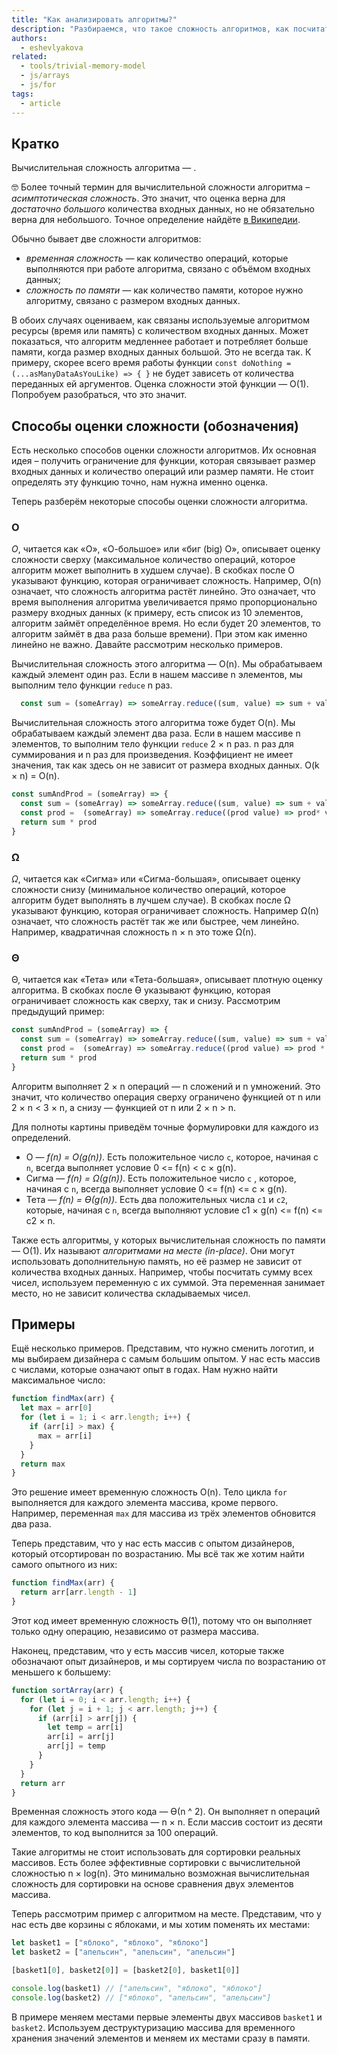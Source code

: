 ```yaml
---
title: "Как анализировать алгоритмы?"
description: "Разбираемся, что такое сложность алгоритмов, как посчитать сложность по времени и по памяти."
authors:
  - eshevlyakova
related:
  - tools/trivial-memory-model
  - js/arrays
  - js/for
tags:
  - article
---
```


## Кратко

Вычислительная сложность алгоритма — .

<aside>

🤓 Более точный термин для вычислительной сложности алгоритма – _асимптотическая сложность_. Это значит, что оценка верна для _достаточно большого_ количества входных данных, но не обязательно верна для небольшого. Точное определение найдёте [в Википедии](https://ru.wikipedia.org/wiki/%D0%92%D1%8B%D1%87%D0%B8%D1%81%D0%BB%D0%B8%D1%82%D0%B5%D0%BB%D1%8C%D0%BD%D0%B0%D1%8F_%D1%81%D0%BB%D0%BE%D0%B6%D0%BD%D0%BE%D1%81%D1%82%D1%8C).

</aside>

Обычно бывает две сложности алгоритмов:

- _временная сложность_ — как количество операций, которые выполняются при работе алгоритма, связано с объёмом входных данных;
- _сложность по памяти_ — как количество памяти, которое нужно алгоритму, связано с размером входных данных.

В обоих случаях оцениваем, как связаны используемые алгоритмом ресурсы (время или память) с количеством входных данных. Может показаться, что алгоритм медленнее работает и потребляет больше памяти, когда размер входных данных большой. Это не всегда так. К примеру, скорее всего время работы функции `const doNothing = (...asManyDataAsYouLike) => { }` не будет зависеть от количества переданных ей аргументов. Оценка сложности этой функции — O(1). Попробуем разобраться, что это значит.

## Способы оценки сложности (обозначения)

Есть несколько способов оценки сложности алгоритмов. Их основная идея – получить ограничение для функции, которая связывает размер входных данных и количество операций или размер памяти. Не стоит определять эту функцию точно, нам нужна именно оценка.

Теперь разберём некоторые способы оценки сложности алгоритма.

### O

_O_, читается как «О», «О-большое» или «биг (big) О», описывает оценку сложности сверху (максимальное количество операций, которое алгоритм может выполнить в худшем случае). В скобках после О указывают функцию, которая ограничивает сложность. Например, O(n) означает, что сложность алгоритма растёт линейно. Это означает, что время выполнения алгоритма увеличивается прямо пропорционально размеру входных данных (к примеру, есть список из 10 элементов, алгоритм займёт определённое время. Но если будет 20 элементов, то алгоритм займёт в два раза больше времени). При этом как именно линейно не важно. Давайте рассмотрим несколько примеров.

Вычислительная сложность этого алгоритма — O(n). Мы обрабатываем каждый элемент один раз. Если в нашем массиве n элементов, мы выполним тело функции `reduce` n раз.

```js
  const sum = (someArray) => someArray.reduce((sum, value) => sum + value, 0)
```

Вычислительная сложность этого алгоритма тоже будет O(n). Мы обрабатываем каждый элемент два раза. Если в нашем массиве n элементов, то выполним тело функции `reduce` 2 × n раз. n раз для суммирования и n раз для произведения. Коэффициент не имеет значения, так как здесь он не зависит от размера входных данных. O(k × n) = O(n).

```js
const sumAndProd = (someArray) => {
  const sum = (someArray) => someArray.reduce((sum, value) => sum + value, 0)
  const prod =  (someArray) => someArray.reduce((prod value) => prod* value, 1)
  return sum * prod
}
```

### Ω

_Ω_, читается как «Сигма» или «Сигма-большая», описывает оценку сложности снизу (минимальное количество операций, которое алгоритм будет выполнять в лучшем случае). В скобках после Ω указывают функцию, которая ограничивает сложность. Например Ω(n) означает, что сложность растёт так же или быстрее, чем линейно. Например, квадратичная сложность n × n это тоже Ω(n).

### Θ

Θ, читается как «Тета» или «Тета-большая», описывает плотную оценку алгоритма. В скобках после ϴ указывают функцию, которая ограничивает сложность как сверху, так и снизу. Рассмотрим предыдущий пример:

```js
const sumAndProd = (someArray) => {
  const sum = (someArray) => someArray.reduce((sum, value) => sum + value, 0)
  const prod =  (someArray) => someArray.reduce((prod value) => prod * value, 1)
  return sum * prod
}
```

Алгоритм выполняет 2 × n операций — n сложений и n умножений. Это значит, что количество операция сверху ограничено функцией от n или 2 × n < 3 × n, а снизу — функцией от n или 2 × n > n.

Для полноты картины приведём точные формулировки для каждого из определений.

- O — _f(n) = O(g(n))_. Есть положительное число `c`, которое, начиная с `n`, всегда выполняет условие 0 <= f(n) < c × g(n).
- Сигма — _f(n) = Ω(g(n))_. Есть положительное число `c` , которое, начиная с `n`, всегда выполняет условие 0 <= f(n) <= c × g(n).
- Тета — _f(n) = ϴ(g(n))_. Есть два положительных числа `c1` и `c2`, которые, начиная с `n`, всегда выполняют условие c1 × g(n) <= f(n) <= c2 × n.

Также есть алгоритмы, у которых вычислительная сложность по памяти — O(1). Их называют _алгоритмами на месте (in-place)_. Они могут использовать дополнительную память, но её размер не зависит от количества входных данных. Например, чтобы посчитать сумму всех чисел, используем переменную с их суммой. Эта переменная занимает место, но не зависит количества складываемых чисел.

## Примеры

Ещё несколько примеров. Представим, что нужно сменить логотип, и мы выбираем дизайнера с самым большим опытом. У нас есть массив с числами, которые означают опыт в годах. Нам нужно найти максимальное число:

```js
function findMax(arr) {
  let max = arr[0]
  for (let i = 1; i < arr.length; i++) {
    if (arr[i] > max) {
      max = arr[i]
    }
  }
  return max
}
```

Это решение имеет временную сложность O(n). Тело цикла `for` выполняется для каждого элемента массива, кроме первого. Например, переменная `max` для массива из трёх элементов обновится два раза.

Теперь представим, что у нас есть массив с опытом дизайнеров, который отсортирован по возрастанию. Мы всё так же хотим найти самого опытного из них:

```js
function findMax(arr) {
  return arr[arr.length - 1]
}
```

Этот код имеет временную сложность ϴ(1), потому что он выполняет только одну операцию, независимо от размера массива.

Наконец, представим, что у есть массив чисел, которые также обозначают опыт дизайнеров, и мы сортируем числа по возрастанию от меньшего к большему:

```js
function sortArray(arr) {
  for (let i = 0; i < arr.length; i++) {
    for (let j = i + 1; j < arr.length; j++) {
      if (arr[i] > arr[j]) {
        let temp = arr[i]
        arr[i] = arr[j]
        arr[j] = temp
      }
    }
  }
  return arr
}
```

Временная сложность этого кода — ϴ(n ^ 2). Он выполняет n операций для каждого элемента массива — n × n. Если массив состоит из десяти элементов, то код выполнится за 100 операций.

Такие алгоритмы не стоит использовать для сортировки реальных массивов. Есть более эффективные сортировки с вычислительной сложностью n × log(n). Это минимально возможная вычислительная сложность для сортировки на основе сравнения двух элементов массива.

Теперь рассмотрим пример с алгоритмом на месте. Представим, что у нас есть две корзины с яблоками, и мы хотим поменять их местами:

```js
let basket1 = ["яблоко", "яблоко", "яблоко"]
let basket2 = ["апельсин", "апельсин", "апельсин"]

[basket1[0], basket2[0]] = [basket2[0], basket1[0]]

console.log(basket1) // ["апельсин", "яблоко", "яблоко"]
console.log(basket2) // ["яблоко", "апельсин", "апельсин"]
```

В примере меняем местами первые элементы двух массивов `basket1` и `basket2`. Используем деструктуризацию массива для временного хранения значений элементов и меняем их местами сразу в памяти.
